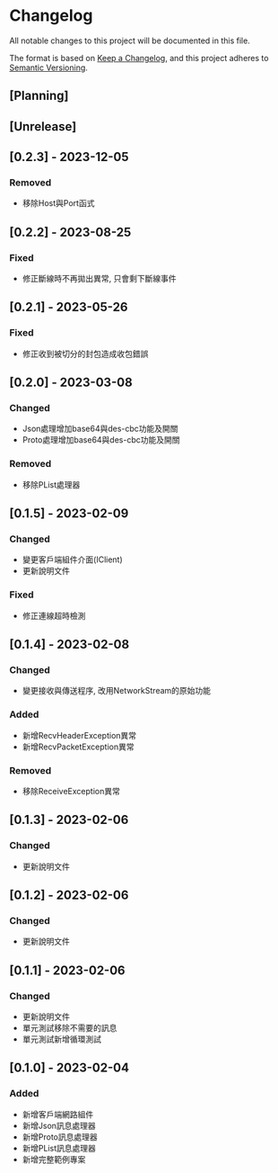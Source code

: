# Changelog
All notable changes to this project will be documented in this file.

The format is based on [Keep a Changelog](https://keepachangelog.com/en/1.0.0/),
and this project adheres to [Semantic Versioning](https://semver.org/spec/v2.0.0.html).

## [Planning]

## [Unrelease]

## [0.2.3] - 2023-12-05
### Removed
- 移除Host與Port函式

## [0.2.2] - 2023-08-25
### Fixed
- 修正斷線時不再拋出異常, 只會剩下斷線事件

## [0.2.1] - 2023-05-26
### Fixed
- 修正收到被切分的封包造成收包錯誤

## [0.2.0] - 2023-03-08
### Changed
- Json處理增加base64與des-cbc功能及開關
- Proto處理增加base64與des-cbc功能及開關
### Removed
- 移除PList處理器

## [0.1.5] - 2023-02-09
### Changed
- 變更客戶端組件介面(IClient)
- 更新說明文件
### Fixed
- 修正連線超時檢測

## [0.1.4] - 2023-02-08
### Changed
- 變更接收與傳送程序, 改用NetworkStream的原始功能
### Added
- 新增RecvHeaderException異常
- 新增RecvPacketException異常
### Removed
- 移除ReceiveException異常

## [0.1.3] - 2023-02-06
### Changed
- 更新說明文件

## [0.1.2] - 2023-02-06
### Changed
- 更新說明文件

## [0.1.1] - 2023-02-06
### Changed
- 更新說明文件
- 單元測試移除不需要的訊息
- 單元測試新增循環測試

## [0.1.0] - 2023-02-04
### Added
- 新增客戶端網路組件
- 新增Json訊息處理器
- 新增Proto訊息處理器
- 新增PList訊息處理器
- 新增完整範例專案